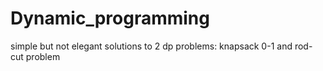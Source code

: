 # Dynamic_programming

simple but not elegant solutions to 2 dp problems: knapsack 0-1 and rod-cut problem 
